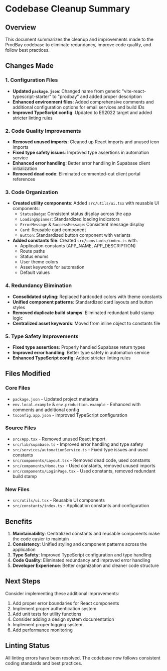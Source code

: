 # Codebase Cleanup Summary

## Overview
This document summarizes the cleanup and improvements made to the ProdBay codebase to eliminate redundancy, improve code quality, and follow best practices.

## Changes Made

### 1. Configuration Files
- **Updated `package.json`**: Changed name from generic "vite-react-typescript-starter" to "prodbay" and added proper description
- **Enhanced environment files**: Added comprehensive comments and additional configuration options for email services and build IDs
- **Improved TypeScript config**: Updated to ES2022 target and added stricter linting rules

### 2. Code Quality Improvements
- **Removed unused imports**: Cleaned up React imports and unused icon imports
- **Fixed type safety issues**: Improved type assertions in automation service
- **Enhanced error handling**: Better error handling in Supabase client initialization
- **Removed dead code**: Eliminated commented-out client portal references

### 3. Code Organization
- **Created utility components**: Added `src/utils/ui.tsx` with reusable UI components:
  - `StatusBadge`: Consistent status display across the app
  - `LoadingSpinner`: Standardized loading indicators
  - `ErrorMessage` & `SuccessMessage`: Consistent message display
  - `Card`: Reusable card component
  - `Button`: Standardized button component with variants
- **Added constants file**: Created `src/constants/index.ts` with:
  - Application constants (APP_NAME, APP_DESCRIPTION)
  - Route paths
  - Status enums
  - User theme colors
  - Asset keywords for automation
  - Default values

### 4. Redundancy Elimination
- **Consolidated styling**: Replaced hardcoded colors with theme constants
- **Unified component patterns**: Standardized card layouts and button styles
- **Removed duplicate build stamps**: Eliminated redundant build stamp logic
- **Centralized asset keywords**: Moved from inline object to constants file

### 5. Type Safety Improvements
- **Fixed type assertions**: Properly handled Supabase return types
- **Improved error handling**: Better type safety in automation service
- **Enhanced TypeScript config**: Added stricter linting rules

## Files Modified

### Core Files
- `package.json` - Updated project metadata
- `env.local.example` & `env.production.example` - Enhanced with comments and additional config
- `tsconfig.app.json` - Improved TypeScript configuration

### Source Files
- `src/App.tsx` - Removed unused React import
- `src/lib/supabase.ts` - Improved error handling and type safety
- `src/services/automationService.ts` - Fixed type issues and used constants
- `src/components/Layout.tsx` - Removed dead code, used constants
- `src/components/Home.tsx` - Used constants, removed unused imports
- `src/components/LoginPage.tsx` - Used constants, removed redundant build stamp

### New Files
- `src/utils/ui.tsx` - Reusable UI components
- `src/constants/index.ts` - Application constants and configuration

## Benefits

1. **Maintainability**: Centralized constants and reusable components make the code easier to maintain
2. **Consistency**: Unified styling and component patterns across the application
3. **Type Safety**: Improved TypeScript configuration and type handling
4. **Code Quality**: Eliminated redundancy and improved error handling
5. **Developer Experience**: Better organization and cleaner code structure

## Next Steps

Consider implementing these additional improvements:
1. Add proper error boundaries for React components
2. Implement proper authentication system
3. Add unit tests for utility functions
4. Consider adding a design system documentation
5. Implement proper logging system
6. Add performance monitoring

## Linting Status
All linting errors have been resolved. The codebase now follows consistent coding standards and best practices.
